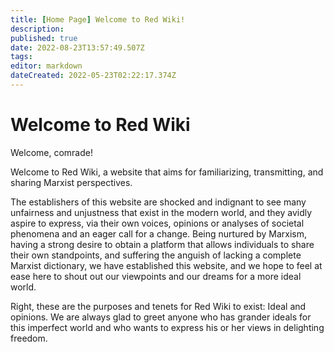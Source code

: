 ```yaml
---
title: [Home Page] Welcome to Red Wiki!
description: 
published: true
date: 2022-08-23T13:57:49.507Z
tags: 
editor: markdown
dateCreated: 2022-05-23T02:22:17.374Z
---
```


# Welcome to Red Wiki
Welcome, comrade!

Welcome to Red Wiki, a website that aims for familiarizing, transmitting, and sharing Marxist perspectives.

The establishers of this website are shocked and indignant to see many unfairness and unjustness that exist in the modern world, and they avidly aspire to express, via their own voices, opinions or analyses of societal phenomena and an eager call for a change. Being nurtured by Marxism, having a strong desire to obtain a platform that allows individuals to share their own standpoints, and suffering the anguish of lacking a complete Marxist dictionary, we have established this website, and we hope to feel at ease here to shout out our viewpoints and our dreams for a more ideal world. 

Right, these are the purposes and tenets for Red Wiki to exist: Ideal and opinions. We are always glad to greet anyone who has grander ideals for this imperfect world and who wants to express his or her views in delighting freedom. 